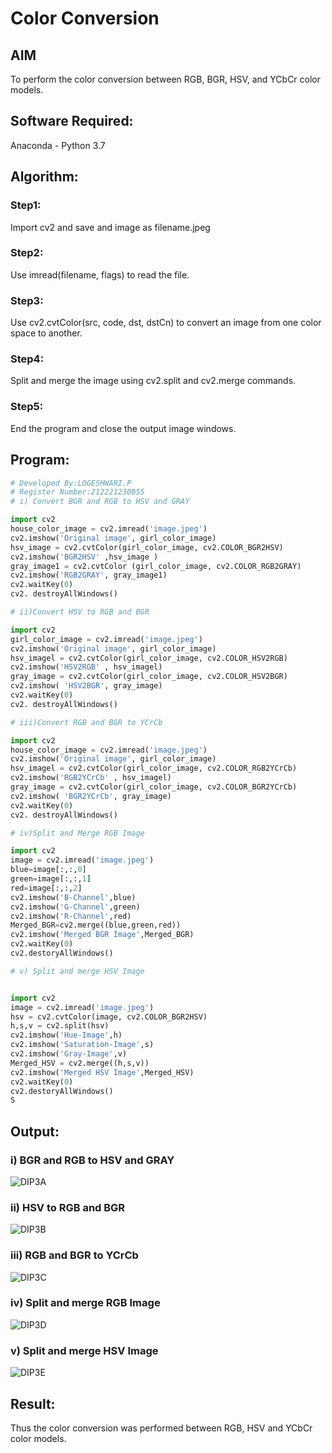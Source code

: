 # Color Conversion
## AIM
To perform the color conversion between RGB, BGR, HSV, and YCbCr color models.

## Software Required:
Anaconda - Python 3.7
## Algorithm:

### Step1:
Import cv2 and save and image as filename.jpeg

### Step2:
Use imread(filename, flags) to read the file.

### Step3:
Use cv2.cvtColor(src, code, dst, dstCn) to convert an image from one color space to another.

### Step4:
Split and merge the image using cv2.split and cv2.merge commands.

### Step5:
End the program and close the output image windows.

## Program:
```python
# Developed By:LOGESHWARI.P
# Register Number:212221230055
# i) Convert BGR and RGB to HSV and GRAY

import cv2
house_color_image = cv2.imread('image.jpeg')
cv2.imshow('Original image', girl_color_image)
hsv_image = cv2.cvtColor(girl_color_image, cv2.COLOR_BGR2HSV)
cv2.imshow('BGR2HSV' ,hsv_image )
gray_image1 = cv2.cvtColor (girl_color_image, cv2.COLOR_RGB2GRAY)
cv2.imshow('RGB2GRAY', gray_image1)
cv2.waitKey(0)
cv2. destroyAllWindows()

# ii)Convert HSV to RGB and BGR

import cv2
girl_color_image = cv2.imread('image.jpeg')
cv2.imshow('Original image', girl_color_image)
hsv_imagel = cv2.cvtColor(girl_color_image, cv2.COLOR_HSV2RGB)
cv2.imshow('HSV2RGB' , hsv_imagel)
gray_image = cv2.cvtColor(girl_color_image, cv2.COLOR_HSV2BGR)
cv2.imshow( 'HSV2BGR', gray_image)
cv2.waitKey(0)
cv2. destroyAllWindows()

# iii)Convert RGB and BGR to YCrCb

import cv2
house_color_image = cv2.imread('image.jpeg')
cv2.imshow('Original image', girl_color_image)
hsv_imagel = cv2.cvtColor(girl_color_image, cv2.COLOR_RGB2YCrCb)
cv2.imshow('RGB2YCrCb' , hsv_imagel)
gray_image = cv2.cvtColor(girl_color_image, cv2.COLOR_BGR2YCrCb)
cv2.imshow( 'BGR2YCrCb', gray_image)
cv2.waitKey(0)
cv2. destroyAllWindows()

# iv)Split and Merge RGB Image

import cv2
image = cv2.imread('image.jpeg')
blue=image[:,:,0]
green=image[:,:,1]
red=image[:,:,2]
cv2.imshow('B-Channel',blue)
cv2.imshow('G-Channel',green)
cv2.imshow('R-Channel',red)
Merged_BGR=cv2.merge((blue,green,red))
cv2.imshow('Merged BGR Image',Merged_BGR)
cv2.waitKey(0)
cv2.destoryAllWindows()

# v) Split and merge HSV Image


import cv2
image = cv2.imread('image.jpeg')
hsv = cv2.cvtColor(image, cv2.COLOR_BGR2HSV)
h,s,v = cv2.split(hsv)
cv2.imshow('Hue-Image',h)
cv2.imshow('Saturation-Image',s)
cv2.imshow('Gray-Image',v)
Merged_HSV = cv2.merge((h,s,v))
cv2.imshow('Merged HSV Image',Merged_HSV)
cv2.waitKey(0)
cv2.destoryAllWindows()
S
```
## Output:
### i) BGR and RGB to HSV and GRAY
![DIP3A](https://user-images.githubusercontent.com/94211349/228280735-cd79277d-1f5c-4b4a-bf90-53821f8c1584.png)

### ii) HSV to RGB and BGR
![DIP3B](https://user-images.githubusercontent.com/94211349/228280837-797d5a50-203b-4648-bb81-54e1da06ae4b.png)

### iii) RGB and BGR to YCrCb
![DIP3C](https://user-images.githubusercontent.com/94211349/228280933-067a7ab2-e3c7-4a9d-bb0a-4772b9a2c203.png)

### iv) Split and merge RGB Image
![DIP3D](https://user-images.githubusercontent.com/94211349/228281011-406611a7-c87c-4a47-a42b-f851bc751963.png)

### v) Split and merge HSV Image
![DIP3E](https://user-images.githubusercontent.com/94211349/228281070-c2acd8cc-7856-449f-9177-6a5cf1b55be3.png)

## Result:
Thus the color conversion was performed between RGB, HSV and YCbCr color models.
